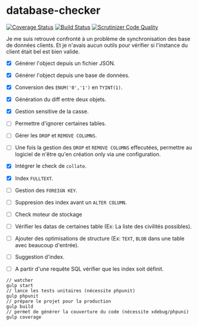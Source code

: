 # database-checker


[![Coverage Status](https://coveralls.io/repos/github/starker-xp/database-checker/badge.svg?branch=master)](https://coveralls.io/github/starker-xp/database-checker?branch=master) [![Build Status](https://travis-ci.org/starker-xp/database-checker.svg?branch=master)](https://travis-ci.org/starker-xp/database-checker) [![Scrutinizer Code Quality](https://scrutinizer-ci.com/g/starker-xp/database-checker/badges/quality-score.png?b=master)](https://scrutinizer-ci.com/g/starker-xp/database-checker/?branch=master)

Je me suis retrouvé confronté à un problème de synchronisation des base de données clients. Et je n'avais aucun outils pour vérifier si l'instance du client était bel est bien valide.

- [X] Générer l'object depuis un fichier JSON.
- [X] Générer l'object depuis une base de données.
- [X] Conversion des `ENUM('0','1')` en `TYINT(1)`.
- [X] Génération du diff entre deux objets.
- [x] Gestion sensitive de la casse.
- [ ] Permettre d'ignorer certaines tables.
- [ ] Gérer les `DROP` et `REMOVE COLUMNS`.
- [ ] Une fois la gestion des `DROP` et `REMOVE COLUMNS` effecutées, permettre au logiciel de n'être qu'en création only via une configuration.
- [x] Intégrer le check de `collate`.
- [x] Index `FULLTEXT`.
- [ ] Gestion des `FOREIGN KEY`.
- [ ] Suppresion des index avant un `ALTER COLUMN`.
- [ ] Check moteur de stockage


- [ ] Vérifier les datas de certaines table (Ex: La liste des civilités possibles).
- [ ] Ajouter des optimisations de structure (Ex: `TEXT`, `BLOB` dans une table avec beaucoup d'entrée).
- [ ] Suggestion d'index.
- [ ] A partir d'une requête SQL vérifier que les index soit définit.

```
// watcher
gulp start
// lance les tests unitaires (nécessite phpunit)
gulp phpunit
// prépare le projet pour la production
gulp build
// permet de générer la couverture du code (nécessite xdebug/phpuni)
gulp coverage
```

